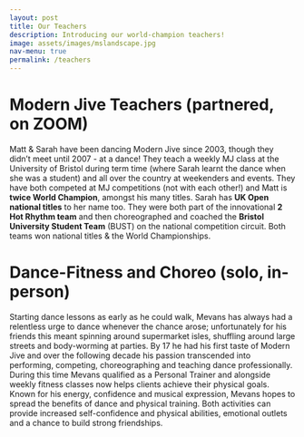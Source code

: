 ```yaml
---
layout: post
title: Our Teachers
description: Introducing our world-champion teachers!
image: assets/images/mslandscape.jpg
nav-menu: true
permalink: /teachers
---
```


# Modern Jive Teachers (partnered, on ZOOM)

Matt & Sarah have been dancing Modern Jive since 2003, though they didn’t meet until 2007 - at a dance! They teach a weekly MJ class at the University of Bristol during term time (where Sarah learnt the dance when she was a student) and all over the country at weekenders and events. They have both competed at MJ competitions (not with each other!) and Matt is **twice World Champion**, amongst his many titles. Sarah has **UK Open national titles** to her name too. They were both part of the innovational **2 Hot Rhythm team** and then choreographed and coached the **Bristol University Student Team** (BUST) on the national competition circuit.  Both teams won national titles & the World Championships.

# Dance-Fitness and Choreo (solo, in-person)
Starting dance lessons as early as he could walk, Mevans has always had a relentless urge to dance whenever the chance arose; unfortunately for his friends this meant spinning around supermarket isles, shuffling around large streets and body-worming at parties.  By 17 he had his first taste of Modern Jive and over the following decade his passion transcended into performing, competing, choreographing and teaching dance professionally.  During this time Mevans qualified as a Personal Trainer and alongside weekly fitness classes now helps clients achieve their physical goals. 
Known for his energy, confidence and musical expression, Mevans hopes to spread the benefits of dance and physical training. Both activities can provide increased self-confidence and physical abilities, emotional outlets and a chance to build strong friendships.
